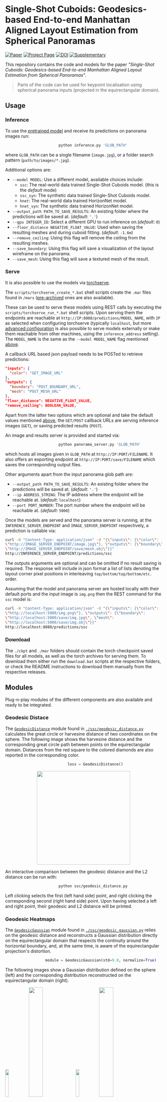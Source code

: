 # Single-Shot Cuboids: Geodesics-based End-to-end Manhattan Aligned Layout Estimation from Spherical Panoramas

[![Paper](https://img.shields.io/badge/paper-arXiv-critical.svg?style=plastic)](https://arxiv.org/pdf/2102.03939.pdf)
[![Project Page](https://img.shields.io/badge/Project-Page-blueviolet.svg?style=plastic)](https://vcl3d.github.io/SingleShotCuboids/)
[![DOI](https://img.shields.io/badge/doi-IMAVIS-blue.svg?style=plastic)](https://doi.org/10.1016/j.imavis.2021.104160)
[![Supplementary](https://img.shields.io/badge/supplementary-material-green.svg?style=plastic)](https://ars.els-cdn.com/content/image/1-s2.0-S0262885621000652-mmc1.pdf)


This repository contains the code and models for the paper _"Single-Shot Cuboids: Geodesics-based End-to-end Manhattan Aligned Layout Estimation from Spherical Panoramas"_.

> Parts of the code can be used for keypoint localisation using spherical panorama inputs (projected in the equirectangular domain).

## Usage

### Inference

To use the [pretrained model](#Download) and receive its predictions on panorama images run:

```py
                        python inference.py 'GLOB_PATH'
```
where `GLOB_PATH` can be a single filename (`image.jpg`), or a folder search pattern (`path/to/images/*.jpg`).

Additional options are:

- `--model MODEL`: Use a different model, available choices include:
  - `ssc`: The real-world data trained Single-Shot Cuboids model. (this is the *default* mode)
  - `ssc_syn`: The synthetic data trained Single-Shot Cuboids model.
  - `hnet`: The real-world data trained HorizonNet model.
  - `hnet_syn`: The synthetic data trained HorizonNet model.
- `--output_path PATH_TO_SAVE_RESULTS`: An existing folder where the predictions will be saved at. (*default*: `'.'`)
- `--gpu INTEGER_ID`: Select a different GPU to run inference on.(*default*: `0`)
- `--floor_distance NEGATIVE_FLOAT_VALUE`: Used when saving the resulting meshes and during cuboid fitting. (*default*: `-1.6m`)
- `--remove_ceiling`: Using this flag will remove the ceiling from the resulting meshes.
- `--save_boundary`: Using this flag will save a visualization of the layout wireframe on the panorama.
- `--save_mesh`: Using this flag will save a textured mesh of the result.

### Serve

It is also possible to use the models via [torchserve](https://pytorch.org/serve/).

The `scripts/torchserve_create_*.bat` shell scripts create the `.mar` files found in `/mars` ([pre-archived](#Download) ones are also available).

These can be used to serve these models using REST calls by executing the `scripts/torchserve_run_*.bat` shell scripts. Upon serving them the endpoints are reachable at `http://IP:8080/predictions/MODEL_NAME`, with `IP` as selected when configuring torchserve (typically `localhost`, but more [advanced configuration](https://pytorch.org/serve/configuration.html) is also possible to serve models externally or make them reachable from other machines, using the `inference_address` setting). The `MODEL_NAME` is the same as the `--model MODEL_NAME` flag mentioned [above](#Inference).

A callback URL based json payload needs to be POSTed to retrieve predictions:
```json
"inputs": {
  "color": "GET_IMAGE_URL"
},
"outputs": {
  "boundary": "POST_BOUNDARY_URL",
  "mesh": "POST_MESH_URL"
},
"floor_distance": NEGATIVE_FLOAT_VALUE,
"remove_ceiling": BOOLEAN_VALUE,
```

Apart from the latter two options which are optional and take the default values mentioned [above](#Inference), the `GET/POST` callback URLs are serving inference images (`GET`), or saving predicted results (`POST`).

An image and results server is provided and started via:

```py
                        python panorama_server.py 'GLOB_PATH'
```

which hosts all images given in `GLOB_PATH` at `http://IP:PORT/FILENAME`. It also offers an exporting endpoint at `http://IP:PORT/save/FILENAME` which saves the corresponding output files.

Other arguments apart from the input panorama glob path are:

- `--output_path PATH_TO_SAVE_RESULTS`: An existing folder where the predictions will be saved at. (*default*: `'.'`)
- `--ip ADDRESS_STRING`: The IP address where the endpoint will be reachable at. (*default*: `localhost`)
- `--port PORT_NUMBER`: The port number where the endpoint will be reachable at. (*default*: `5000`)

Once the models are served and the panorama server is running, at the `INFERENCE_SERVER_ENDPOINT` and `IMAGE_SERVER_ENDPOINT` respectively, a prediction is callable via:

```bash
curl -H "Content-Type: application/json" -d "{\"inputs\": {\"color\":
\"http://IMAGE_SERVER_ENDPOINT/image.jpg\"}, \"outputs\": {\"boundary\": \"http://IMAGE_SERVER_ENDPOINT/save/boundary_image.jpg\", \"mesh\":
\"http://IMAGE_SERVER_ENDPOINT/save/mesh.obj\"}}"
http://INFERENCE_SERVER_ENDPOINT/predictions/ssc
```

The outputs arguments are optional and can be omitted if no result saving is required. The response will include in json format a list of lists denoting the layout corner pixel positions in interleaving `top/bottom/top/bottom/etc.` order. 

Assuming that the model and panorama server are hosted locally with their default ports and the input image is `img.png` then the REST command for the `ssc` model is:

```bash
curl -H "Content-Type: application/json" -d "{\"inputs\": {\"color\":
\"http://localhost:5000/img.png\"}, \"outputs\": {\"boundary\":
\"http://localhost:5000/save/img.jpg\", \"mesh\":
\"http://localhost:5000/save/img.obj\"}}"
http://localhost:8080/predictions/ssc
```

### Download

The `./ckpt` and `./mar` folders should contain the torch checkpoint saved files for all models, as well as the torch archives for serving them.
To download them either run the `download.bat` scripts at the respective folders, or check the README instructions to download them manually from the respective releases.


## Modules

Plug-n-play modules of the different components are also available and ready to be integrated.

### Geodesic Distace
The [`GeodesicDistance`](https://github.com/VCL3D/SingleShotCuboids/blob/584aec312fb381b0a02acd89dd2e299f3fdc7ec5/ssc/geodesic_distance.py#L24) module found in [`./ssc/geodesic_distance.py`](https://github.com/VCL3D/SingleShotCuboids/blob/master/ssc/geodesic_distance.py) calculates the great circle or harvesine distance of two coordinates on the sphere. The following image shows the harvesine distance and the corresponding great circle path between points on the equirectangular domain. Distances from the red square to the colored diamonds are also reported in the corresponding color.

```py
                            loss = GeodesicDistance()
```

<p align="center">
  <img src=./assets/images/geodesic.png width=300/>
</p>

An interactive comparison between the geodesic distance and the L2 distance can be run with:

```bash
                        python ssc/geodesic_distance.py
```

Left clicking selects the first (left hand side) point, and right clicking the corresponding second (right hand side) point.
Upon having selected a left and right point, their geodesic and L2 distance will be printed.

### Geodesic Heatmaps
The [`GeodesicGaussian`](https://github.com/VCL3D/SingleShotCuboids/blob/584aec312fb381b0a02acd89dd2e299f3fdc7ec5/ssc/geodesic_gaussian.py#L41) module found in [`./ssc/geodesic_gaussian.py`](https://github.com/VCL3D/SingleShotCuboids/blob/master/ssc/geodesic_gaussian.py) relies on the geodesic distance and reconstructs a Gaussian distribution directly on the equirectangular domain that respects the continuity around the horizontal boundary, and, at the same time, is aware of the equirectangular projection's distortion.

```py
                  module = GeodesicGaussian(std=9.0, normalize=True)
```

The following images show a Gaussian distribution defined on the sphere (left) and the corresponding distribution reconstructed on the equirectangular domain (right).

<img width=15% src="./assets/images/0_sphere.png"><img width=30% src="./assets/images/0_equi.png"><img width=15% src="./assets/images/1_sphere.png"><img width=30% src="./assets/images/1_equi.png">

<img width=15% src="./assets/images/2_sphere.png"><img width=30% src="./assets/images/2_equi.png"><img width=15% src="./assets/images/3_sphere.png"><img width=30% src="./assets/images/3_equi.png">

<img width=15% src="./assets/images/4_sphere.png"><img width=30% src="./assets/images/4_equi.png">

Different (20) random centroid distributions can be visualized by runningwith:

```bash
                python ssc/geodesic_gaussian.py {std: float=9.0} {width: int=512}
```

with the (optional) std argument given in degrees (default: `9.0`), and the (optional) width argument defining the equirectangular pixels at the longitudinal angular coordinate (default: `512`).

### Quasi-Manhattan Center of Mass
The [`QuasiManhattanCenterOfMass`](https://github.com/VCL3D/SingleShotCuboids/blob/584aec312fb381b0a02acd89dd2e299f3fdc7ec5/ssc/quasi_manhattan_center_of_mass.py#L6) module found in [`./ssc/quasi_manhattan_center_of_mass.py`](https://github.com/VCL3D/SingleShotCuboids/blob/master/ssc/quasi_manhattan_center_of_mass.py) estimates the meridian-aligned top and bottom corners using either:
- the `standard` mode that calculates the default center of mass (CoM), or,
- the `periodic` mode which calculates a boundary aware spherical center of mass.

```py
                module = QuasiManhattanCenterOfMass(mode='periodic')
```

Their differences are depicted in the following figure, where the CoM of a set of _blue_ or _pink_ particles, whoses masses are denoted by their size, is estimated with both methods on an equirectangular grid.
The `standard` method (_white filled particles_) fails to properly localize the CoM as it neglects the image's continuity around the horizontal boundary.
The `periodic` method (_darker filled colored particles_) resolves this issue taking into account the continuous boundary.

<p align="center">
<img src=./assets/images/boundary_scom2.png width=400/>
</p>

The input to the module's `forward` function is:

- a `[W x H]` grid `G` with coordinates normalized to `[-1, 1]`, and,
- the predicted heatmap `H`.

```py
                       corners = scom.forward(grid, gaussian)
```

An example with randomly allocated points, their geodesic gaussian reconstruction and the corresponding localisations using a normalized grid can be seen by running:

```bash
    python ssc/quasi_manhattan_center_of_mass.py '{mode: standard|periodic}'
```

### Cuboid Fitting
The [`CuboidFitting`](https://github.com/VCL3D/SingleShotCuboids/blob/584aec312fb381b0a02acd89dd2e299f3fdc7ec5/ssc/cuboid_fitting.py#L6) module found in [`./ssc/cuboid_fitting.py`](https://github.com/VCL3D/SingleShotCuboids/blob/master/ssc/cuboid_fitting.py) fits a cuboid into `8` estimated corner locations as described in the paper and depicted in the following figure.

```py
                      head = CuboidFitting(mode='joint')
```

![Cuboid Fitting](./assets/images/homography.png "Cuboid Fitting")

A set of examples can be run using:

```bash
      python ssc/cuboid_fitting.py '{test: [1-7]]} {mode: floor|ceil|avg|joint}'
```

where one of `7` test cases can be selected and one of the available modes:

- `floor` for using the floor as a fixed height plane, 
- `ceil`  for using the ceiling as a fixed height plane,
- `avg` for using both and averaging their projected coordinates, and,
- `joint` for fusing the floor view projected floor and ceiling coordinates.

The original coordinates will be colored blue, while the cuboid fitted coordinates will be colored green.

Examples on the different test sets follow, with the images on the left being the predicted coordinates floor plan view, and the images on the right those after cuboid fitting:

#### Sun360

<img width=16% src="./assets/images/sun360_1_pred.png"><img width=16% src="./assets/images/sun360_1_cuboid.png"><img width=16% src="./assets/images/sun360_2_pred.png"><img width=16% src="./assets/images/sun360_2_cuboid.png"><img width=16% src="./assets/images/sun360_4_pred.png"><img width=16% src="./assets/images/sun360_4_cuboid.png">

<!--
<img width=45% src="./assets/images/sun360_3_pred.png">
<img width=45% src="./assets/images/sun360_3_cuboid.png">
-->

#### Stanford2D3D

<!--
<img width=45% src="./assets/images/s2d3d_1_pred.png">
<img width=45% src="./assets/images/s2d3d_1_cuboid.png">
-->

<img width=16% src="./assets/images/s2d3d_2_pred.png"><img width=16% src="./assets/images/s2d3d_2_cuboid.png"><img width=16% src="./assets/images/s2d3d_3_pred.png"><img width=16% src="./assets/images/s2d3d_3_cuboid.png"><img width=16% src="./assets/images/s2d3d_4_pred.png"><img width=16% src="./assets/images/s2d3d_4_cuboid.png">

#### Structured3D

<img width=16% src="./assets/images/s3d_1_pred.png"><img width=16% src="./assets/images/s3d_1_cuboid.png"><img width=16% src="./assets/images/s3d_2_pred.png"><img width=16% src="./assets/images/s3d_2_cuboid.png"><img width=16% src="./assets/images/s3d_3_pred.png"><img width=16% src="./assets/images/s3d_3_cuboid.png">

<!--
<img width=45% src="./assets/images/s3d_4_pred.png">
<img width=45% src="./assets/images/s3d_4_cuboid.png">
-->

#### Kujiale

<img width=16% src="./assets/images/kuj_1_pred.png"><img width=16% src="./assets/images/kuj_1_cuboid.png"><img width=16% src="./assets/images/kuj_3_pred.png"><img width=16% src="./assets/images/kuj_3_cuboid.png"><img width=16% src="./assets/images/kuj_4_pred.png"><img width=16% src="./assets/images/kuj_4_cuboid.png">

<!--
<img width=45% src="./assets/images/kuj_2_pred.png">
<img width=45% src="./assets/images/kuj_2_cuboid.png">
-->

### Spherically Padded Convolution

The [`SphericalConv2d`](https://github.com/VCL3D/SingleShotCuboids/blob/584aec312fb381b0a02acd89dd2e299f3fdc7ec5/ssc/spherically_padded_conv.py#L44) module in [`./ssc/spherically_padded_conv.py`](https://github.com/VCL3D/SingleShotCuboids/blob/master/ssc/spherically_padded_conv.py) applies the padding depicted below that adapts traditional convs to the equirectangular domain by replication padding at the singularities/poles and circular padding around the horizontal boundary.

<p align="center">
<img src=./assets/images/sconv.png width=400/>
</p>

## Citation

<p align="center">
<a href="https://arxiv.org/pdf/2102.03939.pdf" alt="paper link">
<img src="./assets/images/paper_image.jpg" width=400 alt="paper pages"/> 
</a>
</p>

If you used or found this code and/or models useful, please cite the following:

```bibtex
@article{zioulis2021singleshot,
title = {Single-shot cuboids: Geodesics-based end-to-end Manhattan aligned layout estimation from spherical panoramas},
author = {Nikolaos Zioulis and Federico Alvarez and Dimitrios Zarpalas and Petros Daras},
journal = {Image and Vision Computing},
volume = {110},
pages = {104160},
year = {2021},
issn = {0262-8856},
doi = {https://doi.org/10.1016/j.imavis.2021.104160},
url = {https://github.com/VCL3D/SingleShotCuboids},
keywords = {Panoramic scene understanding, Indoor 3D reconstruction, Layout estimation, Spherical panoramas, Omnidirectional vision}
}
```

## Acknowledgements
<p align="center">
<img src=./assets/images/atlantis_logo.png width=300>
</p>

This project has received funding from the European Union’s Horizon 2020 research and innovation programme [__ATLANTIS__](http://atlantis-ar.eu/) under grant agreement No 951900.

Parts of the code used in this work have been borrowed or adapted from these repositories:

- [Structured3D](https://github.com/bertjiazheng/Structured3D) from [Jia Zheng](https://github.com/bertjiazheng)
- [Anti-aliased CNNs](https://github.com/adobe/antialiased-cnns) from [Richard Zhang](https://github.com/richzhang)
- [HorizonNet](https://github.com/sunset1995/HorizonNet) from [Cheng Sun](https://github.com/sunset1995)
- [Stacked Hourglass](https://github.com/princeton-vl/pytorch_stacked_hourglass) from [Chris Rockwell](https://github.com/crockwell)
- [Svd Gist](https://gist.github.com/mkocabas/54ea2ff3b03260e3fedf8ad22536f427) from [Muhammed Kocabas](https://github.com/mkocabas)
- The `panorama_server.py` is based on a template image server created by [Werner Bailer](https://github.com/wbailer)
  